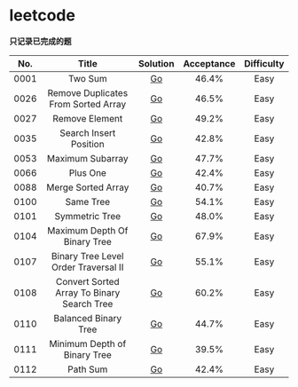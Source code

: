 # leetcode

**只记录已完成的题**

No.|Title|Solution|Acceptance|Difficulty|
:--:|:-----:|:--------:|:----------:|:----------:|
0001|Two Sum|[Go](https://github.com/rosenlo/leetcode/tree/master/topics/0001.TwoSum)|46.4%|Easy
0026|Remove Duplicates From Sorted Array|[Go](https://github.com/rosenlo/leetcode/tree/master/topics/0026.RemoveDuplicatesFromSortedArray)|46.5%|Easy
0027|Remove Element|[Go](https://github.com/rosenlo/leetcode/tree/master/topics/0027.RemoveElement)|49.2%|Easy
0035|Search Insert Position|[Go](https://github.com/rosenlo/leetcode/tree/master/topics/0035.SearchInsertPosition)|42.8%|Easy
0053|Maximum Subarray|[Go](https://github.com/rosenlo/leetcode/tree/master/topics/0053.MaximumSubarray)|47.7%|Easy
0066|Plus One|[Go](https://github.com/rosenlo/leetcode/tree/master/topics/0066.PlusOne)|42.4%|Easy
0088|Merge Sorted Array|[Go](https://github.com/rosenlo/leetcode/tree/master/topics/0088.MergeSortedArray)|40.7%|Easy
0100|Same Tree|[Go](https://github.com/rosenlo/leetcode/tree/master/topics/0100.SameTree)|54.1%|Easy
0101|Symmetric Tree|[Go](https://github.com/rosenlo/leetcode/tree/master/topics/0101.SymmetricTree)|48.0%|Easy
0104|Maximum Depth Of Binary Tree|[Go](https://github.com/rosenlo/leetcode/tree/master/topics/0104.MaximumDepthOfBinaryTree)|67.9%|Easy
0107|Binary Tree Level Order Traversal II|[Go](https://github.com/rosenlo/leetcode/tree/master/topics/0107.BinaryTreeLevelOrderTraversalII)|55.1%|Easy
0108|Convert Sorted Array To Binary Search Tree|[Go](https://github.com/rosenlo/leetcode/tree/master/topics/0108.ConvertSortedArrayToBinarySearchTree)|60.2%|Easy
0110|Balanced Binary Tree|[Go](https://github.com/rosenlo/leetcode/tree/master/topics/0110.BalancedBinaryTree)|44.7%|Easy
0111|Minimum Depth of Binary Tree|[Go](https://github.com/rosenlo/leetcode/tree/master/topics/0111.MinimumDepthOfBinaryTree)|39.5%|Easy
0112|Path Sum|[Go](https://github.com/rosenlo/leetcode/tree/master/topics/0112.PathSum)|42.4%|Easy

